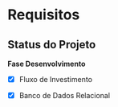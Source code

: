 # **Requisitos**

## Status do Projeto

**Fase Desenvolvimento**

- [x] Fluxo de Investimento
- [x] Banco de Dados Relacional

